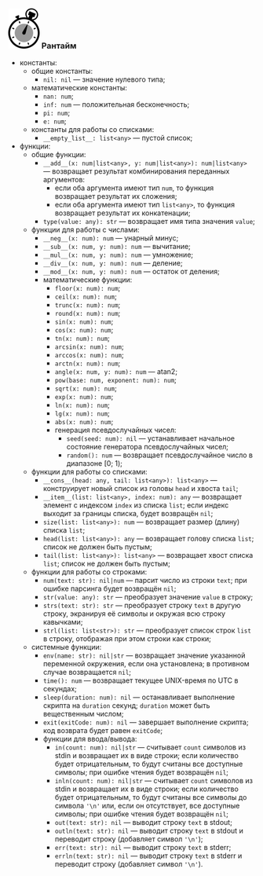### ![](logo/logo.png) Рантайм

- константы:
  - общие константы:
    - `nil: nil` &mdash; значение нулевого типа;
  - математические константы:
    - `nan: num`;
    - `inf: num` &mdash; положительная бесконечность;
    - `pi: num`;
    - `e: num`;
  - константы для работы со списками:
    - `__empty_list__: list<any>` &mdash; пустой список;
- функции:
  - общие функции:
    - `__add__(x: num|list<any>, y: num|list<any>): num|list<any>` &mdash; возвращает результат комбинирования переданных аргументов:
      - если оба аргумента имеют тип `num`, то функция возвращает результат их сложения;
      - если оба аргумента имеют тип `list<any>`, то функция возвращает результат их конкатенации;
    - `type(value: any): str` &mdash; возвращает имя типа значения `value`;
  - функции для работы с числами:
    - `__neg__(x: num): num` &mdash; унарный минус;
    - `__sub__(x: num, y: num): num` &mdash; вычитание;
    - `__mul__(x: num, y: num): num` &mdash; умножение;
    - `__div__(x: num, y: num): num` &mdash; деление;
    - `__mod__(x: num, y: num): num` &mdash; остаток от деления;
    - математические функции:
      - `floor(x: num): num`;
      - `ceil(x: num): num`;
      - `trunc(x: num): num`;
      - `round(x: num): num`;
      - `sin(x: num): num`;
      - `cos(x: num): num`;
      - `tn(x: num): num`;
      - `arcsin(x: num): num`;
      - `arccos(x: num): num`;
      - `arctn(x: num): num`;
      - `angle(x: num, y: num): num` &mdash; atan2;
      - `pow(base: num, exponent: num): num`;
      - `sqrt(x: num): num`;
      - `exp(x: num): num`;
      - `ln(x: num): num`;
      - `lg(x: num): num`;
      - `abs(x: num): num`;
      - генерация псевдослучайных чисел:
        - `seed(seed: num): nil` &mdash; устанавливает начальное состояние генератора псевдослучайных чисел;
        - `random(): num` &mdash; возвращает псевдослучайное число в диапазоне [0; 1);
  - функции для работы со списками:
    - `__cons__(head: any, tail: list<any>): list<any>` &mdash; конструирует новый список из головы `head` и хвоста `tail`;
    - `__item__(list: list<any>, index: num): any` &mdash; возвращает элемент с индексом `index` из списка `list`; если индекс выходит за границы списка, будет возвращён `nil`;
    - `size(list: list<any>): num` &mdash; возвращает размер (длину) списка `list`;
    - `head(list: list<any>): any` &mdash; возвращает голову списка `list`; список не должен быть пустым;
    - `tail(list: list<any>): list<any>` &mdash; возвращает хвост списка `list`; список не должен быть пустым;
  - функции для работы со строками:
    - `num(text: str): nil|num` &mdash; парсит число из строки `text`; при ошибке парсинга будет возвращён `nil`;
    - `str(value: any): str` &mdash; преобразует значение `value` в строку;
    - `strs(text: str): str` &mdash; преобразует строку `text` в другую строку, экранируя её символы и окружая всю строку кавычками;
    - `strl(list: list<str>): str` &mdash; преобразует список строк `list` в строку, отображая при этом строки как строки;
  - системные функции:
    - `env(name: str): nil|str` &mdash; возвращает значение указанной переменной окружения, если она установлена; в противном случае возвращается `nil`;
    - `time(): num` &mdash; возвращает текущее UNIX-время по UTC в секундах;
    - `sleep(duration: num): nil` &mdash; останавливает выполнение скрипта на `duration` секунд; `duration` может быть вещественным числом;
    - `exit(exitCode: num): nil` &mdash; завершает выполнение скрипта; код возврата будет равен `exitCode`;
    - функции для ввода/вывода:
      - `in(count: num): nil|str` &mdash; считывает `count` символов из stdin и возвращает их в виде строки; если количество будет отрицательным, то будут считаны все доступные символы; при ошибке чтения будет возвращён `nil`;
      - `inln(count: num): nil|str` &mdash; считывает `count` символов из stdin и возвращает их в виде строки; если количество будет отрицательным, то будут считаны все символы до символа `'\n'` или, если он отсутствует, все доступные символы; при ошибке чтения будет возвращён `nil`;
      - `out(text: str): nil` &mdash; выводит строку `text` в stdout;
      - `outln(text: str): nil` &mdash; выводит строку `text` в stdout и переводит строку (добавляет символ `'\n'`);
      - `err(text: str): nil` &mdash; выводит строку `text` в stderr;
      - `errln(text: str): nil` &mdash; выводит строку `text` в stderr и переводит строку (добавляет символ `'\n'`).
